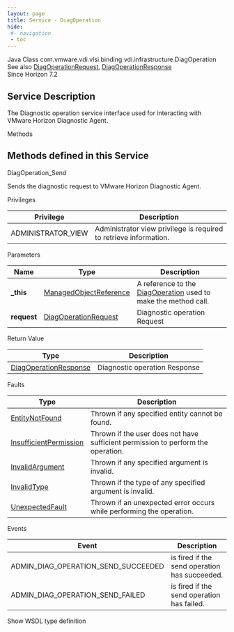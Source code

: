 ```yaml
---
layout: page
title: Service - DiagOperation
hide:
 #- navigation
 - toc
---
```


  
 
  



Java Class
    com.vmware.vdi.vlsi.binding.vdi.infrastructure.DiagOperation  
See also
     [DiagOperationRequest](vdi.infrastructure.DiagOperation.DiagOpRequest.md), [DiagOperationResponse](vdi.infrastructure.DiagOperation.DiagOpResponse.md)  
Since 
    Horizon 7.2

  


## Service Description

The Diagnostic operation service interface used for interacting with VMware Horizon Diagnostic Agent. 

Methods

Methods defined in this Service   
---  
DiagOperation_Send  
  



Sends the diagnostic request to VMware Horizon Diagnostic Agent. 

Privileges 

Privilege |  Description   
---|---  
ADMINISTRATOR_VIEW|  Administrator view privilege is required to retrieve information.   
  


Parameters 

Name| Type| Description  
---|---|---  
**_this**| [ManagedObjectReference](vmodl.ManagedObjectReference.md)|  A reference to the [DiagOperation](vdi.infrastructure.DiagOperation.md) used to make the method call.   
**request**| [DiagOperationRequest](vdi.infrastructure.DiagOperation.DiagOpRequest.md)|  Diagnostic operation Request   
  
  


Return Value 

Type |  Description   
---|---  
[DiagOperationResponse](vdi.infrastructure.DiagOperation.DiagOpResponse.md)| Diagnostic operation Response  
  


Faults 

Type |  Description   
---|---  
[EntityNotFound](vdi.fault.EntityNotFound.md)| Thrown if any specified entity cannot be found.  
[InsufficientPermission](vdi.fault.InsufficientPermission.md)| Thrown if the user does not have sufficient permission to perform the operation.  
[InvalidArgument](vdi.fault.InvalidArgument.md)| Thrown if any specified argument is invalid.  
[InvalidType](vdi.fault.InvalidType.md)| Thrown if the type of any specified argument is invalid.  
[UnexpectedFault](vdi.fault.UnexpectedFault.md)| Thrown if an unexpected error occurs while performing the operation.  
  


Events 

Event |  Description   
---|---  
ADMIN_DIAG_OPERATION_SEND_SUCCEEDED|  is fired if the send operation has succeeded.   
ADMIN_DIAG_OPERATION_SEND_FAILED|  is fired if the send operation has failed.   
  
Show WSDL type definition

  
  
  
  
  
  
  

